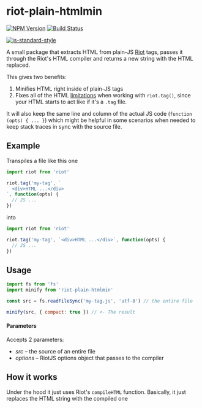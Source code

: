 # riot-plain-htmlmin
[![NPM Version][npm-image]][npm-url]
[![Build Status][travis-image]][travis-url]

[![js-standard-style](https://cdn.rawgit.com/feross/standard/master/badge.svg)](https://github.com/feross/standard)

A small package that extracts HTML from plain-JS [Riot](http://riotjs.com) tags, passes it through the Riot's HTML compiler and returns a new string with the HTML replaced.

This gives two benefits:
 1. Minifies HTML right inside of plain-JS tags
 2. Fixes all of the HTML [limitations](http://riotjs.com/api/#example) when working with `riot.tag()`, since your HTML starts to act like if it's a `.tag` file.


It will also keep the same line and column of the actual JS code (`function (opts) { ... }`) which might be helpful in some scenarios when needed to keep stack traces in sync with the source file.

## Example

Transpiles a file like this one

```js
import riot from 'riot'

riot.tag('my-tag', `
  <div>HTML ...</div>
`, function(opts) {
  // JS ...
})
```

into

```js
import riot from 'riot'

riot.tag('my-tag', `<div>HTML ...</div>`, function(opts) {
  // JS ...
})
```

## Usage
```js
import fs from 'fs'
import minify from 'riot-plain-htmlmin'

const src = fs.readFileSync('my-tag.js', 'utf-8') // the entire file

minify(src, { compact: true }) // <- The result
```

#### Parameters

Accepts 2 parameters:
 - _src_ – the source of an entire file
 - _options_ – RiotJS options object that passes to the compiler

## How it works

Under the hood it just uses Riot's `compileHTML` function. Basically, it just
replaces the HTML string with the compiled one

[npm-image]: https://img.shields.io/npm/v/riot-plain-htmlmin.svg
[npm-url]: https://npmjs.org/package/riot-plain-htmlmin
[travis-image]: https://img.shields.io/travis/ilearnio/riot-plain-htmlmin/master.svg
[travis-url]: https://travis-ci.org/ilearnio/riot-plain-htmlmin
